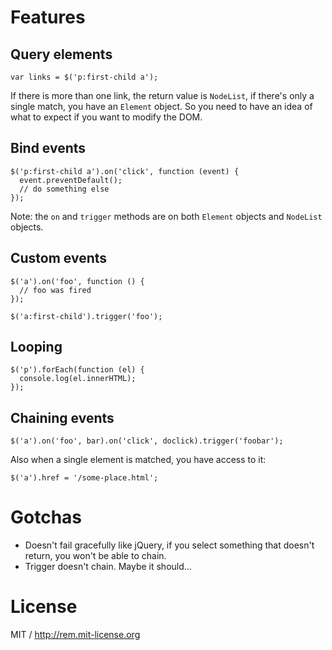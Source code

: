 # Features

## Query elements

    var links = $('p:first-child a');

If there is more than one link, the return value is `NodeList`, if there's only a single match, you have an `Element` object. So you need to have an idea of what to expect if you want to modify the DOM.

## Bind events

    $('p:first-child a').on('click', function (event) {
      event.preventDefault();
      // do something else
    });

Note: the `on` and `trigger` methods are on both `Element` objects and `NodeList` objects.

## Custom events

    $('a').on('foo', function () {
      // foo was fired
    });

    $('a:first-child').trigger('foo');

## Looping 

    $('p').forEach(function (el) {
      console.log(el.innerHTML);
    });

## Chaining events

    $('a').on('foo', bar).on('click', doclick).trigger('foobar');

Also when a single element is matched, you have access to it:

    $('a').href = '/some-place.html';

# Gotchas

* Doesn't fail gracefully like jQuery, if you select something that doesn't return, you won't be able to chain.
* Trigger doesn't chain. Maybe it should...

# License

MIT / http://rem.mit-license.org
